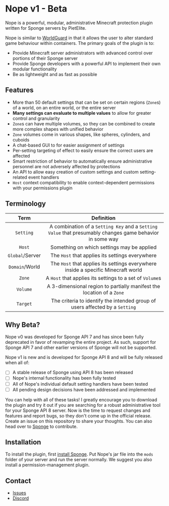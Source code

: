 # Nope v1 - Beta

Nope is a powerful, modular, administrative Minecraft protection plugin written for Sponge servers by PietElite. 

Nope is similar to [WorldGuard](https://github.com/EngineHub/WorldGuard) in that
it allows the user to alter standard game behaviour within containers.
The primary goals of the plugin is to:
- Provide Minecraft server administrators with advanced control over portions of their Sponge server
- Provide Sponge developers with a powerful API to implement their own modular functionality
- Be as lightweight and as fast as possible

## Features
- More than 50 default settings that can be set on certain regions (`Zone`s) of a world, on an entire world, or the entire server
- **Many settings can evaluate to multiple values** to allow for greater control and granularity
- `Zone`s can have multiple volumes, so they can be combined to create more complex shapes with unified behavior
- `Zone` volumes come in various shapes, like spheres, cylinders, and cuboids
- A chat-based GUI to for easier assignment of settings
- Per-setting targeting of effect to easily ensure the correct users are affected
- Smart restriction of behavior to automatically ensure administrative personnel are not adversely affected by protections
- An API to allow easy creation of custom settings and custom setting-related event handlers
- `Host` context compatibility to enable context-dependent permissions with your permissions plugin

## Terminology
| Term | Definition 
| :----: | :------: 
| `Setting` | A combination of a `Setting Key` and a `Setting Value` that presumably changes game behavior in some way 
| `Host`  | Something on which settings may be applied 
| `Global`/Server | The `Host` that applies its settings everywhere 
| `Domain`/World | The `Host` that applies its settings everywhere inside a specific Minecraft world 
| `Zone` | A `Host` that applies its settings to a set of `Volume`s 
| `Volume` | A 3-dimensional region to partially manifest the location of a `Zone` 
| `Target` | The criteria to identify the intended group of users affected by a `Setting` 

## Why Beta?

Nope v0 was developed for Sponge API 7 and has since been fully deprecated in favor of revamping the entire project.
As such, support for Sponge API 7 and other earlier versions of Sponge will not be supported.

Nope v1 is new and is developed for Sponge API 8 and will be fully released when all of:
- [ ] A stable release of Sponge using API 8 has been released
- [ ] Nope's internal functionality has been fully tested
- [ ] All of Nope's individual default setting handlers have been tested
- [ ] All pending design decisions have been addressed and implemented

You can help with all of these tasks! I greatly encourage you to download the plugin and try it out
if you are searching for a robust administrative tool for your Sponge API 8 server.
Now is the time to request changes and features and report bugs, so they don't come up in the official release.
Create an issue on this repository to share your thoughts.
You can also head over to [Sponge](https://github.com/SpongePowered/Sponge) to contribute.

## Installation

To install the plugin, first [install Sponge](https://docs.spongepowered.org/stable/en/server/index.html). 
Put Nope's jar file into the `mods` folder of your server and run the server normally.
We suggest you also install a permission-management plugin.

## Contact

- [Issues](https://github.com/pietelite/nope/issues)
- [Discord](https://discord.gg/EmjQpqj6ps)
